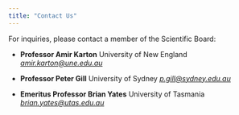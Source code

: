 ```yaml
---
title: "Contact Us"
---
```


For inquiries, please contact a member of the Scientific Board:

*   **Professor Amir Karton** 
    University of New England
    *amir.karton@une.edu.au*

*   **Professor Peter Gill**
    University of Sydney
    *p.gill@sydney.edu.au*

*   **Emeritus Professor Brian Yates**
    University of Tasmania
    *brian.yates@utas.edu.au*

